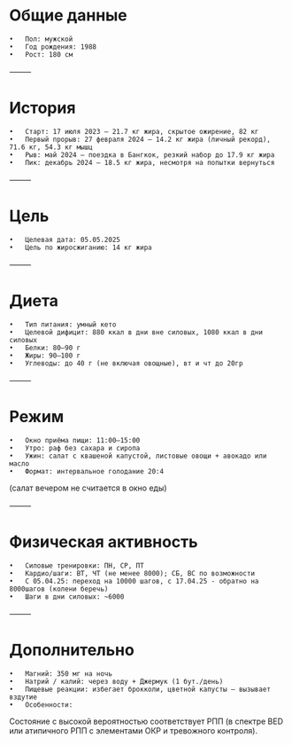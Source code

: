 

# Общие данные
	•	Пол: мужской
	•	Год рождения: 1988
	•	Рост: 180 см

⸻

# История
	•	Старт: 17 июля 2023 — 21.7 кг жира, скрытое ожирение, 82 кг
	•	Первый прорыв: 27 февраля 2024 — 14.2 кг жира (личный рекорд), 71.6 кг, 54.3 кг мышц
	•	Рыв: май 2024 — поездка в Бангкок, резкий набор до 17.9 кг жира
	•	Пик: декабрь 2024 — 18.5 кг жира, несмотря на попытки вернуться

⸻

# Цель
	•	Целевая дата: 05.05.2025
	•	Цель по жиросжиганию: 14 кг жира

⸻

# Диета
	•	Тип питания: умный кето
	•	Целевой дифицит: 880 ккал в дни вне силовых, 1080 ккал в дни силовых
	•	Белки: 80–90 г
	•	Жиры: 90–100 г
	•	Углеводы: до 40 г (не включая овощные), вт и чт до 20гр

⸻

# Режим
	•	Окно приёма пищи: 11:00–15:00
	•	Утро: раф без сахара и сиропа
	•	Ужин: салат с квашеной капустой, листовые овощи + авокадо или масло
	•	Формат: интервальное голодание 20:4 
(салат вечером не считается в окно еды)

⸻

# Физическая активность
	•	Силовые тренировки: ПН, СР, ПТ
	•	Кардио/шаги: ВТ, ЧТ (не менее 8000); СБ, ВС по возможности
	•	С 05.04.25: переход на 10000 шагов, с 17.04.25 - обратно на 8000шагов (колени беречь)
	•	Шаги в дни силовых: ~6000

⸻

# Дополнительно
	•	Магний: 350 мг на ночь
	•	Натрий / калий: через воду + Джермук (1 бут./день)
	•	Пищевые реакции: избегает брокколи, цветной капусты — вызывает вздутие
	•	Особенности:
Состояние с высокой вероятностью соответствует РПП (в спектре BED или атипичного РПП с элементами ОКР и тревожного контроля).
